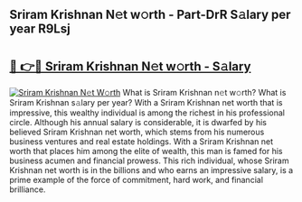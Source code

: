 ## Sriram Krishnan N𝚎t w𝚘rth - Part-DrR S𝚊lary per year R9Lsj

# <h2><a href="http://gc0m7k2.nevu.top/?p=Sriram+Krishnan">🔗 👉🔴 Sriram Krishnan N𝚎t w𝚘rth - S𝚊lary</a></h2>

[![Sriram Krishnan N𝚎t W𝚘rth](https://i.imgur.com/Oavwk0R.jpeg)](http://gc0m7k2.nevu.top/?p=Sriram+Krishnan)
What is Sriram Krishnan n𝚎t w𝚘rth? What is Sriram Krishnan s𝚊lary per year?
With a Sriram Krishnan net worth that is impressive, this wealthy individual is among the richest in his professional circle. Although his annual salary is considerable, it is dwarfed by his believed Sriram Krishnan net worth, which stems from his numerous business ventures and real estate holdings. With a Sriram Krishnan net worth that places him among the elite of wealth, this man is famed for his business acumen and financial prowess. This rich individual, whose Sriram Krishnan net worth is in the billions and who earns an impressive salary, is a prime example of the force of commitment, hard work, and financial brilliance.
